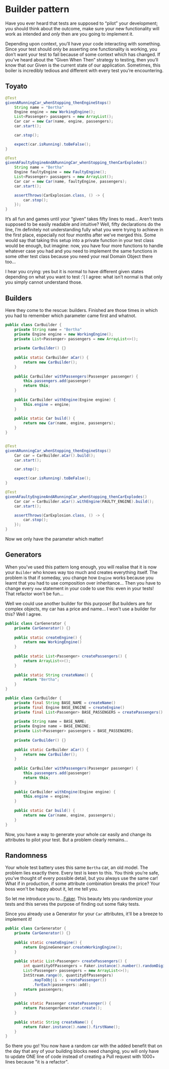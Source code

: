 # Builder pattern

Have you ever heard that tests are supposed to “pilot” your development; you should think about the outcome, make sure your new functionality will work as intended and *only* then are you going to implement it.

Depending upon context, you’ll have your code interacting with something. Since your test should only be asserting one functionality is working, you don’t want your test to fail because of some context which has changed. If you’ve heard about the “Given When Then” strategy to testing, then you’ll know that our Given is the current state of our application. Sometimes, this boiler is incredibly tedious and different with every test you’re encountering.

## Toyato

```java
@Test
givenARunningCar_whenStopping_thenEngineStops()
    String name = "Bertha"
    Engine engine = new WorkingEngine();
    List<Passenger> passagers = new ArrayList();
    Car car = new Car(name, engine, passengers);
    car.start();

    car.stop();

    expect(car.isRunning).toBeFalse();
}

@Test
givenAFaultyEngineAndARunningCar_whenStopping_thenCarExplodes()
    String name = "Bertha"
    Engine faultyEngine = new FaultyEngine();
    List<Passenger> passagers = new ArrayList();
    Car car = new Car(name, faultyEngine, passengers);
    car.start();

    assertThrows(CarExplosion.class, () -> {
        car.stop();
    });
}
```

It’s all fun and games until your “given” takes fifty lines to read… Aren’t tests supposed to be easily readable and intuitive? Well, fifty declarations do the line, I’m definitely not understanding fully what you were trying to achieve in the first place, especially not four months after we've merged this.
Some would say that taking this setup into a private function in your test class would be enough, but imagine: now, you have four more functions to handle whatever case you had and you need to implement the same functions in some other test class because you need your real Domain Object there too...

I hear you crying: yes but it is normal to have different given states depending on what you want to test :’( I agree: what isn’t normal is that only you simply cannot understand those.

## Builders

Here they come to the rescue: builders. Finished are those times in which you had to remember which parameter came first and whatnot.

```java
public class CarBuilder {
    private String name = "Bertha"
    private Engine engine = new WorkingEngine();
	private List<Passenger> passengers = new ArrayList<>();
    
    private CarBuilder() {}
    
    public static CarBuilder aCar() {
        return new CarBuilder();
    }
    
    public CarBuilder withPassengers(Passenger passenger) {
        this.passengers.add(passenger)
        return this;
    }
    
    public CarBuilder withEngine(Engine engine) {
        this.engine = engine;
    }
    
    public static Car build() {
        return new Car(name, engine, passengers);
    }
}
```

```java

@Test
givenARunningCar_whenStopping_thenEngineStops()
    Car car = CarBuilder.aCar().build();
    car.start();

    car.stop();

    expect(car.isRunning).toBeFalse();
}

@Test
givenAFaultyEngineAndARunningCar_whenStopping_thenCarExplodes()
    Car car = CarBuilder.aCar().withEngine(FAULTY_ENGINE).build();
    car.start();

    assertThrows(CarExplosion.class, () -> {
        car.stop();
    });
}
```

Now we only have the parameter which matter!

## Generators

When you've used this pattern long enough, you will realise that it is now your `Builder` who knows way too much and creates everything itself. The problem is that if someday, you change how `Engine` works because you learnt that you had to use composition over inheritance... Then you have to change every `new` statement in your code to use this: even in your tests! That refactor won't be fun...

Well we could use another builder for this purpose! But builders are for complex objects, my car has a price and name... I won't use a builder for this? Well I agree.

```java
public class CarGenerator {
    private CarGenerator() {}
    
    public static createEngine() {
        return new WorkingEngine()
    }
    
    public static List<Passenger> createPassengers() {
        return ArrayList<>();
    }
    
    public static String createName() {
        return "Bertha";
    }
}
```

```java
public class CarBuilder {
    private final String BASE_NAME = createName()
    private final Engine BASE_ENGINE = createEngine()
	private final List<Passenger> BASE_PASSENGERS = createPassengers()
    
    private String name = BASE_NAME;
    private Engine name = BASE_ENGINE;
    private List<Passenger> passengers = BASE_PASSENGERS;
    
    private CarBuilder() {}
    
    public static CarBuilder aCar() {
        return new CarBuilder();
    }
    
    public CarBuilder withPassengers(Passenger passenger) {
        this.passengers.add(passenger)
        return this;
    }
    
    public CarBuilder withEngine(Engine engine) {
        this.engine = engine;
    }
    
    public static Car build() {
        return new Car(name, engine, passengers);
    }
}
```

Now, you have a way to generate your whole car easily and change its attributes to pilot your test. But a problem clearly remains...

## Randomness

Your whole test battery uses this same `Bertha` car, an old model. The problem lies exactly there. Every test is keen to this. You think you’re safe, you’ve thought of every possible detail, but you always use the same car! What if in production, if some attribute combination breaks the price? Your boss won't be happy about it, let me tell you.

So let me introduce you to...[Faker](https://github.com/faker-ruby/faker). This beauty lets you randomize your tests and this serves the purpose of finding out some flaky tests.

Since you already use a Generator for your `Car` attributes, it'll be a breeze to implement it!

```java
public class CarGenerator {
    private CarGenerator() {}
    
    public static createEngine() {
        return EngineGeneraor.createWorkingEngine();
    }
    
    public static List<Passenger> createPassengers() {
        int quantityOfPassengers = Faker.instance().number().randomDigit();
        List<Passenger> passengers = new ArrayList<>();
        IntStream.range(0, quantityOfPassengers)
            .mapToObj(i -> createPassenger())
            .forEach(passengers::add);
        return passengers;
    }
    
    public static Passenger createPassenger() {
        return PassengerGenerator.create();
    }
    
    public static String createName() {
        return Faker.instance().name().firstName();
    }
}
```

So there you go! You now have a random car with the added benefit that on the day that any of your building blocks need changing, you will only have to update ONE line of code instead of creating a Pull request with 1000+ lines because "it is a refactor".
